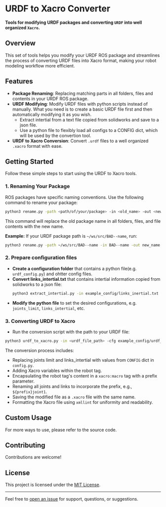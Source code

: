 # URDF to Xacro Converter

**Tools for modifying URDF packages and converting `URDF` into well organized `Xacro`.**

## Overview

This set of tools helps you modify your URDF ROS package and streamlines the process of converting URDF files into Xacro format, making your robot modeling workflow more efficient.

## Features

- **Package Renaming**: Replacing matching parts in all folders, files and contents in your URDF ROS package.
- **URDF Modifying**: Modify URDF files with python scripts instead of manually. What you need is to create a basic URDF file first and then automatically modifying it as you wish.
  - Extract intertial from a text file copied from solidworks and save to a json file.
  - Use a python file to flexibly load all configs to a CONFIG dict, which will be used by the convertion tool.
- **URDF to Xacro Conversion**: Convert `.urdf` files to a well organized `.xacro` format with ease.

## Getting Started

Follow these simple steps to start using the URDF to Xacro tools.

### 1. Renaming Your Package

ROS packages have specific naming conventions. Use the following command to rename your package:

```bash
python3 rename.py -path <path/of/your/package> -in <old_name> -out <new_name>
```

This command will replace the old package name in all folders, files, and file contents with the new name.

**Example:**
If your URDF package path is `~/ws/src/BAD--name`, run:

```bash
python3 rename.py -path ~/ws/src/BAD--name -in BAD--name -out new_name
```

### 2. Prepare configuration files

- **Create a configuration folder** that contains a python file(e.g. `urdf_config.py`) and ohtter config files.
- **Convert links_intertial.txt** that contains intertial information copied from solidworks to a json file:
  ```bash
  python3 extract_intertial.py -in example_config/links_inertial.txt -t 1e-5 -ln base_link link1
  ```
- **Modify the python file** to set the desired configurations, e.g. `joints_limit`, `links_intertial`, etc.

### 3. Converting URDF to Xacro

- Run the conversion script with the path to your URDF file:

```bash
python3 urdf_to_xacro.py -in <urdf_file_path> -cfg example_config/urdf_config.py -ml all
```

The conversion process includes:

- Replacing joints limit and links_intertial with values from `CONFIG` dict in `config.py`.
- Adding Xacro variables within the robot tag.
- Encapsulating the robot tag's content in a `xacro:macro` tag with a prefix parameter.
- Renaming all joints and links to incorporate the prefix, e.g., `${prefix}joint1`.
- Saving the modified file as a `.xacro` file with the same name.
- Formatting the Xacro file using `xmllint` for uniformity and readability.

## Custom Usage

For more ways to use, please refer to the source code.

## Contributing

Contributions are welcome!

## License

This project is licensed under the [MIT License](LICENSE).

---

Feel free to [open an issue](https://github.com/your_username/urdf_to_xacro/issues) for support, questions, or suggestions.
